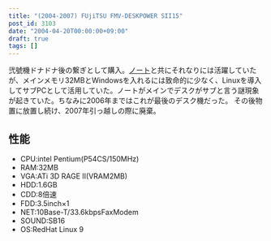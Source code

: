 ```yaml
---
title: "(2004-2007) FUjiTSU FMV-DESKPOWER SII15"
post_id: 3103
date: "2004-04-20T00:00:00+09:00"
draft: true
tags: []
---
```



弐號機ドナドナ後の繋ぎとして購入。[ノート](https://danmaq.com/cdx560)と共にそれなりには活躍していたが、メインメモリ32MBとWindowsを入れるには致命的に少なく、Linuxを導入してサブPCとして活用していた。ノートがメインでデスクがサブと言う謎現象が起きていた。ちなみに2006年まではこれが最後のデスク機だった。 その後物置に放置し続け、2007年引っ越しの際に廃棄。
## 性能


  * CPU:intel Pentium(P54CS/150MHz)
  * RAM:32MB
  * VGA:ATi 3D RAGE II(VRAM2MB)
  * HDD:1.6GB
  * CDD:8倍速
  * FDD:3.5inch×1
  * NET:10Base-T/33.6kbpsFaxModem
  * SOUND:SB16
  * OS:RedHat Linux 9
